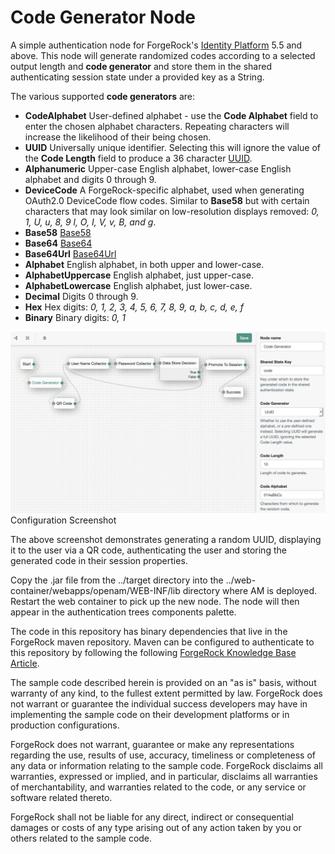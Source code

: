 <!--
 * The contents of this file are subject to the terms of the Common Development and
 * Distribution License (the License). You may not use this file except in compliance with the
 * License.
 *
 * You can obtain a copy of the License at legal/CDDLv1.0.txt. See the License for the
 * specific language governing permission and limitations under the License.
 *
 * When distributing Covered Software, include this CDDL Header Notice in each file and include
 * the License file at legal/CDDLv1.0.txt. If applicable, add the following below the CDDL
 * Header, with the fields enclosed by brackets [] replaced by your own identifying
 * information: "Portions copyright [year] [name of copyright owner]".
 *
 * Copyright 2017 ForgeRock AS.
 * Portions copyright 2018 David Luna.
-->
# Code Generator Node

A simple authentication node for ForgeRock's [Identity Platform][forgerock_platform] 5.5 and above. This node will generate randomized codes according to a selected output length and **code generator** and store them in the shared authenticating session state under a provided key as a String.

The various supported **code generators** are:

- **CodeAlphabet** User-defined alphabet - use the **Code Alphabet** field to enter the chosen alphabet characters. Repeating characters will increase the likelihood of their being chosen.
- **UUID** Universally unique identifier. Selecting this will ignore the value of the **Code Length** field to produce a 36 character [UUID](https://en.wikipedia.org/wiki/Universally_unique_identifier).
- **Alphanumeric** Upper-case English alphabet, lower-case English alphabet and digits 0 through 9.
- **DeviceCode** A ForgeRock-specific alphabet, used when generating OAuth2.0 DeviceCode flow codes. Similar to **Base58** but with certain characters that may look similar on low-resolution displays removed: *0, 1, U, u, 8, 9 l, O, I, V, v, B, and g*.
- **Base58** [Base58](https://en.wikipedia.org/wiki/Base58) 
- **Base64** [Base64](https://en.wikipedia.org/wiki/Base64)   
- **Base64Url** [Base64Url](https://en.wikipedia.org/wiki/Base64#Variants_summary_table)
- **Alphabet** English alphabet, in both upper and lower-case.
- **AlphabetUppercase** English alphabet, just upper-case.
- **AlphabetLowercase** English alphabet, just lower-case.
- **Decimal** Digits 0 through 9.
- **Hex** Hex digits: *0, 1, 2, 3, 4, 5, 6, 7, 8, 9, a, b, c, d, e, f*   
- **Binary** Binary digits: *0, 1*

![ScreenShot](./example.png)
Configuration Screenshot

The above screenshot demonstrates generating a random UUID, displaying it to the user via a QR code, authenticating the user and storing the generated code in their session properties.

Copy the .jar file from the ../target directory into the ../web-container/webapps/openam/WEB-INF/lib directory where AM is deployed.  Restart the web container to pick up the new node.  The node will then appear in the authentication trees components palette.

The code in this repository has binary dependencies that live in the ForgeRock maven repository. Maven can be configured to authenticate to this repository by following the following [ForgeRock Knowledge Base Article](https://backstage.forgerock.com/knowledge/kb/article/a74096897).
        
The sample code described herein is provided on an "as is" basis, without warranty of any kind, to the fullest extent permitted by law. ForgeRock does not warrant or guarantee the individual success developers may have in implementing the sample code on their development platforms or in production configurations.

ForgeRock does not warrant, guarantee or make any representations regarding the use, results of use, accuracy, timeliness or completeness of any data or information relating to the sample code. ForgeRock disclaims all warranties, expressed or implied, and in particular, disclaims all warranties of merchantability, and warranties related to the code, or any service or software related thereto.

ForgeRock shall not be liable for any direct, indirect or consequential damages or costs of any type arising out of any action taken by you or others related to the sample code.

[forgerock_platform]: https://www.forgerock.com/platform/  
